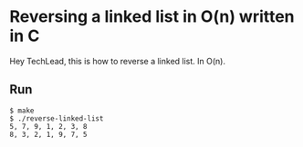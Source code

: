Reversing a linked list in O(n) written in C
============================================

Hey TechLead, this is how to reverse a linked list. In O(n).

Run
---

```
$ make
$ ./reverse-linked-list
5, 7, 9, 1, 2, 3, 8
8, 3, 2, 1, 9, 7, 5
```